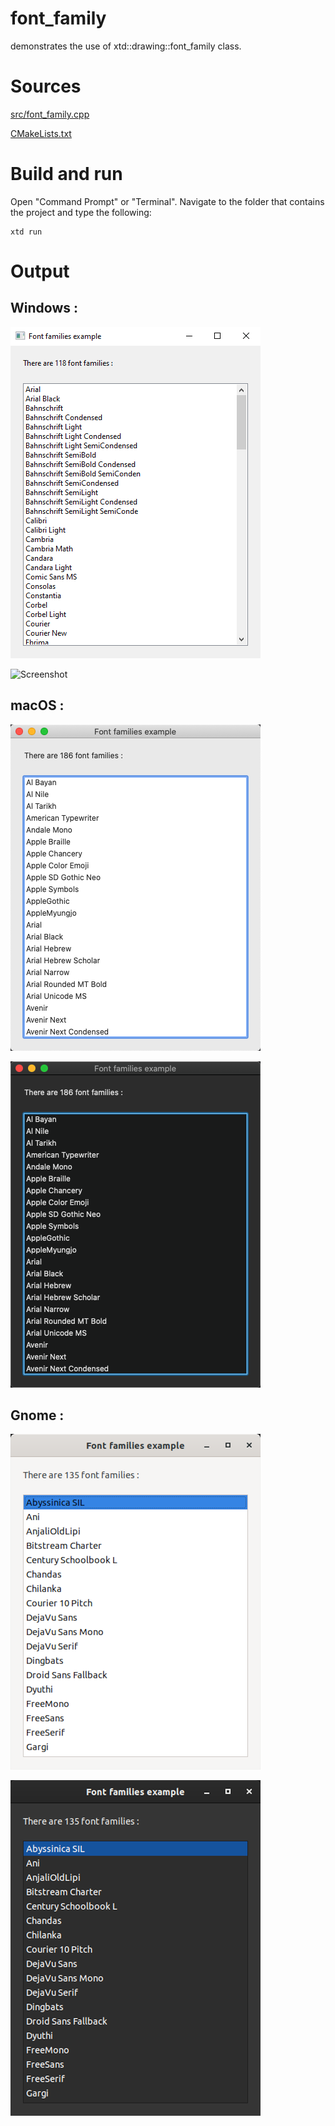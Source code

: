 # font_family

demonstrates the use of xtd::drawing::font_family class.

# Sources

[src/font_family.cpp](src/font_family.cpp)

[CMakeLists.txt](CMakeLists.txt)

# Build and run

Open "Command Prompt" or "Terminal". Navigate to the folder that contains the project and type the following:

```shell
xtd run
```

# Output

## Windows :

![Screenshot](../../../docs/pictures/examples/font_family_w.png)

![Screenshot](../../../docs/pictures/examples/font_family_wd.png)

## macOS :

![Screenshot](../../../docs/pictures/examples/font_family_m.png)

![Screenshot](../../../docs/pictures/examples/font_family_md.png)

## Gnome :

![Screenshot](../../../docs/pictures/examples/font_family_g.png)

![Screenshot](../../../docs/pictures/examples/font_family_gd.png)
